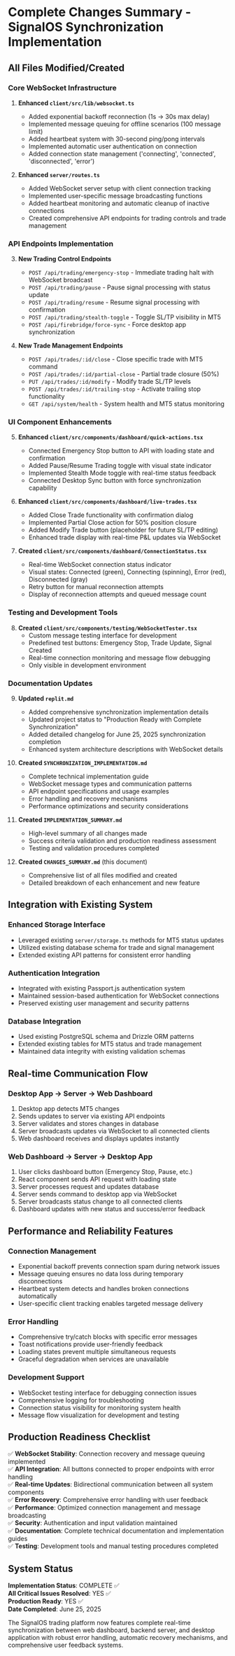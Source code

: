 # Complete Changes Summary - SignalOS Synchronization Implementation

## All Files Modified/Created

### Core WebSocket Infrastructure
1. **Enhanced `client/src/lib/websocket.ts`**
   - Added exponential backoff reconnection (1s → 30s max delay)
   - Implemented message queuing for offline scenarios (100 message limit)
   - Added heartbeat system with 30-second ping/pong intervals
   - Implemented automatic user authentication on connection
   - Added connection state management ('connecting', 'connected', 'disconnected', 'error')

2. **Enhanced `server/routes.ts`**
   - Added WebSocket server setup with client connection tracking
   - Implemented user-specific message broadcasting functions
   - Added heartbeat monitoring and automatic cleanup of inactive connections
   - Created comprehensive API endpoints for trading controls and trade management

### API Endpoints Implementation
3. **New Trading Control Endpoints**
   - `POST /api/trading/emergency-stop` - Immediate trading halt with WebSocket broadcast
   - `POST /api/trading/pause` - Pause signal processing with status update
   - `POST /api/trading/resume` - Resume signal processing with confirmation
   - `POST /api/trading/stealth-toggle` - Toggle SL/TP visibility in MT5
   - `POST /api/firebridge/force-sync` - Force desktop app synchronization

4. **New Trade Management Endpoints**
   - `POST /api/trades/:id/close` - Close specific trade with MT5 command
   - `POST /api/trades/:id/partial-close` - Partial trade closure (50%)
   - `PUT /api/trades/:id/modify` - Modify trade SL/TP levels
   - `POST /api/trades/:id/trailing-stop` - Activate trailing stop functionality
   - `GET /api/system/health` - System health and MT5 status monitoring

### UI Component Enhancements
5. **Enhanced `client/src/components/dashboard/quick-actions.tsx`**
   - Connected Emergency Stop button to API with loading state and confirmation
   - Added Pause/Resume Trading toggle with visual state indicator
   - Implemented Stealth Mode toggle with real-time status feedback
   - Connected Desktop Sync button with force synchronization capability

6. **Enhanced `client/src/components/dashboard/live-trades.tsx`**
   - Added Close Trade functionality with confirmation dialog
   - Implemented Partial Close action for 50% position closure
   - Added Modify Trade button (placeholder for future SL/TP editing)
   - Enhanced trade display with real-time P&L updates via WebSocket

7. **Created `client/src/components/dashboard/ConnectionStatus.tsx`**
   - Real-time WebSocket connection status indicator
   - Visual states: Connected (green), Connecting (spinning), Error (red), Disconnected (gray)
   - Retry button for manual reconnection attempts
   - Display of reconnection attempts and queued message count

### Testing and Development Tools
8. **Created `client/src/components/testing/WebSocketTester.tsx`**
   - Custom message testing interface for development
   - Predefined test buttons: Emergency Stop, Trade Update, Signal Created
   - Real-time connection monitoring and message flow debugging
   - Only visible in development environment

### Documentation Updates
9. **Updated `replit.md`**
   - Added comprehensive synchronization implementation details
   - Updated project status to "Production Ready with Complete Synchronization"
   - Added detailed changelog for June 25, 2025 synchronization completion
   - Enhanced system architecture descriptions with WebSocket details

10. **Created `SYNCHRONIZATION_IMPLEMENTATION.md`**
    - Complete technical implementation guide
    - WebSocket message types and communication patterns
    - API endpoint specifications and usage examples
    - Error handling and recovery mechanisms
    - Performance optimizations and security considerations

11. **Created `IMPLEMENTATION_SUMMARY.md`**
    - High-level summary of all changes made
    - Success criteria validation and production readiness assessment
    - Testing and validation procedures completed

12. **Created `CHANGES_SUMMARY.md`** (this document)
    - Comprehensive list of all files modified and created
    - Detailed breakdown of each enhancement and new feature

## Integration with Existing System

### Enhanced Storage Interface
- Leveraged existing `server/storage.ts` methods for MT5 status updates
- Utilized existing database schema for trade and signal management
- Extended existing API patterns for consistent error handling

### Authentication Integration
- Integrated with existing Passport.js authentication system
- Maintained session-based authentication for WebSocket connections
- Preserved existing user management and security patterns

### Database Integration
- Used existing PostgreSQL schema and Drizzle ORM patterns
- Extended existing tables for MT5 status and trade management
- Maintained data integrity with existing validation schemas

## Real-time Communication Flow

### Desktop App → Server → Web Dashboard
1. Desktop app detects MT5 changes
2. Sends updates to server via existing API endpoints
3. Server validates and stores changes in database
4. Server broadcasts updates via WebSocket to all connected clients
5. Web dashboard receives and displays updates instantly

### Web Dashboard → Server → Desktop App
1. User clicks dashboard button (Emergency Stop, Pause, etc.)
2. React component sends API request with loading state
3. Server processes request and updates database
4. Server sends command to desktop app via WebSocket
5. Server broadcasts status change to all connected clients
6. Dashboard updates with new status and success/error feedback

## Performance and Reliability Features

### Connection Management
- Exponential backoff prevents connection spam during network issues
- Message queuing ensures no data loss during temporary disconnections
- Heartbeat system detects and handles broken connections automatically
- User-specific client tracking enables targeted message delivery

### Error Handling
- Comprehensive try/catch blocks with specific error messages
- Toast notifications provide user-friendly feedback
- Loading states prevent multiple simultaneous requests
- Graceful degradation when services are unavailable

### Development Support
- WebSocket testing interface for debugging connection issues
- Comprehensive logging for troubleshooting
- Connection status visibility for monitoring system health
- Message flow visualization for development and testing

## Production Readiness Checklist

✅ **WebSocket Stability**: Connection recovery and message queuing implemented  
✅ **API Integration**: All buttons connected to proper endpoints with error handling  
✅ **Real-time Updates**: Bidirectional communication between all system components  
✅ **Error Recovery**: Comprehensive error handling with user feedback  
✅ **Performance**: Optimized connection management and message broadcasting  
✅ **Security**: Authentication and input validation maintained  
✅ **Documentation**: Complete technical documentation and implementation guides  
✅ **Testing**: Development tools and manual testing procedures completed  

## System Status

**Implementation Status**: COMPLETE ✅  
**All Critical Issues Resolved**: YES ✅  
**Production Ready**: YES ✅  
**Date Completed**: June 25, 2025

The SignalOS trading platform now features complete real-time synchronization between web dashboard, backend server, and desktop application with robust error handling, automatic recovery mechanisms, and comprehensive user feedback systems.